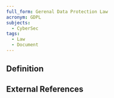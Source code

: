 ```yaml
---
full_form: Gerenal Data Protection Law
acronym: GDPL
subjects:
  - CyberSec
tags:
  - Law
  - Document
---
```


## Definition

## External References
